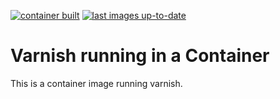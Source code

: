 [![container built](https://github.com/ibotty/varnish-container/actions/workflows/on-push.yml/badge.svg)](https://github.com/ibotty/varnish-container/actions/workflows/on-push.yml)
[![last images up-to-date](https://github.com/ibotty/varnish-container/actions/workflows/check-parent-image.yml/badge.svg)](https://github.com/ibotty/varnish-container/actions/workflows/check-parent-image.yml)

# Varnish running in a Container

This is a container image running varnish.
